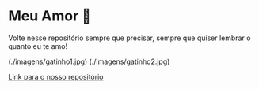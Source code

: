 # Meu Amor 💖

Volte nesse repositório sempre que precisar, sempre que quiser lembrar o quanto eu te amo! 

(./imagens/gatinho1.jpg)
(./imagens/gatinho2.jpg)

[Link para o nosso repositório]([link_para_a_pagina_do_repositorio](https://decocamp.github.io/TeAmoInfinitamente.github.io/))
